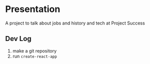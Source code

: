 # Presentation

A project to talk about jobs and history and tech at Project Success

## Dev Log
1. make a git repository
2. run `create-react-app`
